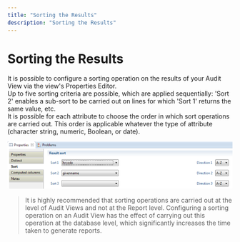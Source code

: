```yaml
---
title: "Sorting the Results"
description: "Sorting the Results"
---
```


# Sorting the Results

It is possible to configure a sorting operation on the results of your Audit View via the view's Properties Editor.  
Up to five sorting criteria are possible, which are applied sequentially: 'Sort 2' enables a sub-sort to be carried out on lines for which 'Sort 1' returns the same value, etc.  
It is possible for each attribute to choose the order in which sort operations are carried out. This order is applicable whatever the type of attribute (character string, numeric, Boolean, or date).  

![Sorting the Results](./images/view-sort.png "Sorting the Results")  

> It is highly recommended that sorting operations are carried out at the level of Audit Views and not at the Report level.
> Configuring a sorting operation on an Audit View has the effect of carrying out this operation at the database level, which significantly increases the time taken to generate reports.
